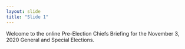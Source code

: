 ```yaml
---
layout: slide
title: "Slide 1"
---
```


Welcome to the online Pre-Election Chiefs Briefing for the November 3, 2020 General and Special Elections.